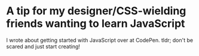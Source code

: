 
# A tip for my designer/CSS-wielding friends wanting to learn JavaScript

I wrote about getting started with JavaScript over at CodePen. tldr; don't be scared and just start creating!

